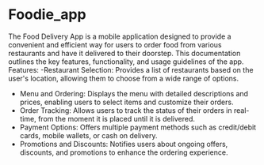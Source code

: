 # Foodie_app
The Food Delivery App is a mobile application designed to provide a convenient and efficient way for users to order food from various restaurants and have it delivered to their doorstep. This documentation outlines the key features, functionality, and usage guidelines of the app.
Features:
-Restaurant Selection: Provides a list of restaurants based on the user's location, allowing them to choose from a wide range of options.
- Menu and Ordering: Displays the menu with detailed descriptions and prices, enabling users to select items and customize their orders.
- Order Tracking: Allows users to track the status of their orders in real-time, from the moment it is placed until it is delivered.
- Payment Options: Offers multiple payment methods such as credit/debit cards, mobile wallets, or cash on delivery.
- Promotions and Discounts: Notifies users about ongoing offers, discounts, and promotions to enhance the ordering experience.
